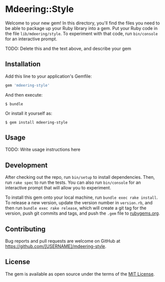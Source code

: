 # Mdeering::Style

Welcome to your new gem! In this directory, you'll find the files you need to be able to package up your Ruby library into a gem. Put your Ruby code in the file `lib/mdeering/style`. To experiment with that code, run `bin/console` for an interactive prompt.

TODO: Delete this and the text above, and describe your gem

## Installation

Add this line to your application's Gemfile:

```ruby
gem 'mdeering-style'
```

And then execute:

    $ bundle

Or install it yourself as:

    $ gem install mdeering-style

## Usage

TODO: Write usage instructions here

## Development

After checking out the repo, run `bin/setup` to install dependencies. Then, run `rake spec` to run the tests. You can also run `bin/console` for an interactive prompt that will allow you to experiment.

To install this gem onto your local machine, run `bundle exec rake install`. To release a new version, update the version number in `version.rb`, and then run `bundle exec rake release`, which will create a git tag for the version, push git commits and tags, and push the `.gem` file to [rubygems.org](https://rubygems.org).

## Contributing

Bug reports and pull requests are welcome on GitHub at https://github.com/[USERNAME]/mdeering-style.

## License

The gem is available as open source under the terms of the [MIT License](https://opensource.org/licenses/MIT).
